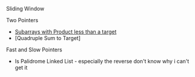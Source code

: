 Sliding Window


Two Pointers
- [Subarrays with Product less than a target](https://www.educative.io/courses/grokking-the-coding-interview/RMV1GV1yPYz)
- [Quadruple Sum to Target]

Fast and Slow Pointers
- Is Palidrome Linked List - especially the reverse don't know why i can't get it
